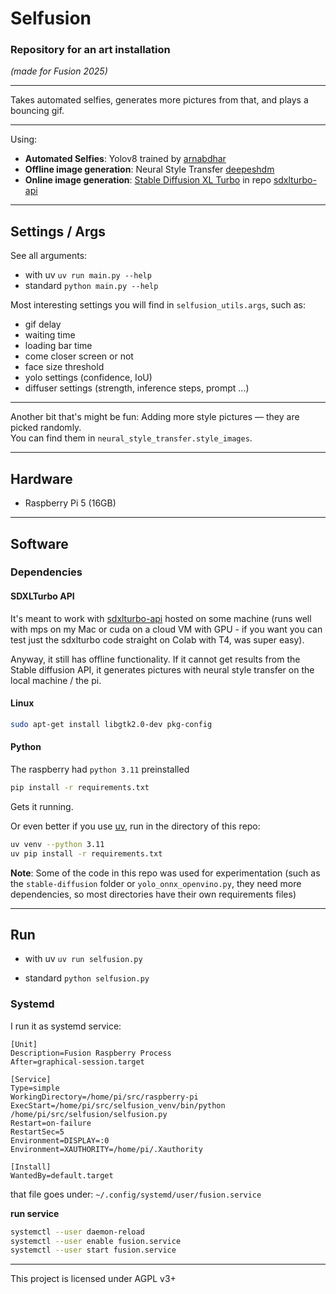 # Selfusion
### Repository for an art installation  
*(made for Fusion 2025)*

---

Takes automated selfies, generates more pictures from that, and plays a bouncing gif.

---

Using:
- **Automated Selfies**: Yolov8 trained by [arnabdhar](https://huggingface.co/arnabdhar/YOLOv8-Face-Detection)
- **Offline image generation**: Neural Style Transfer [deepeshdm](https://github.com/deepeshdm/PixelMix/tree/main)
- **Online image generation**: [Stable Diffusion XL Turbo](https://huggingface.co/stabilityai/sdxl-turbo) in repo [sdxlturbo-api](https://github.com/causeri3/sdxlturbo-api)

---
## Settings / Args
See all arguments:
* with uv `uv run main.py --help`
* standard `python main.py --help`

Most interesting settings you will find in `selfusion_utils.args`, such as:  
- gif delay  
- waiting time  
- loading bar time  
- come closer screen or not
- face size threshold
- yolo settings (confidence, IoU)
- diffuser settings (strength, inference steps, prompt ...)


---
Another bit that's might be fun: Adding more style pictures — they are picked randomly.  
You can find them in `neural_style_transfer.style_images`.

---
## Hardware
- Raspberry Pi 5 (16GB)

---
## Software
### Dependencies

#### SDXLTurbo API
It's meant to work with [sdxlturbo-api](https://github.com/causeri3/sdxlturbo-api) hosted on some machine (runs well with mps on my Mac or cuda on a cloud VM with GPU - if you want you can test just the sdxlturbo code straight on Colab with T4, was super easy).

Anyway, it still has offline functionality. If it cannot get results from the Stable diffusion API, it generates pictures with neural style transfer on the local machine / the pi.


#### Linux

```bash
sudo apt-get install libgtk2.0-dev pkg-config
```

#### Python
The raspberry had `python 3.11` preinstalled

```bash
pip install -r requirements.txt
```
Gets it running.

Or even better if you use [uv](https://docs.astral.sh/uv/getting-started/installation/#__tabbed_1_1), run in the directory of this repo:
```sh
uv venv --python 3.11
uv pip install -r requirements.txt
```
**Note**:
Some of the code in this repo was used for experimentation (such as the `stable-diffusion` folder or `yolo_onnx_openvino.py`, they need more dependencies, so most directories have their own requirements files)

---
## Run
* with uv
 `uv run selfusion.py`

* standard
 `python selfusion.py`

### Systemd

I run it as systemd service:
```
[Unit]
Description=Fusion Raspberry Process
After=graphical-session.target

[Service]
Type=simple
WorkingDirectory=/home/pi/src/raspberry-pi
ExecStart=/home/pi/src/selfusion_venv/bin/python /home/pi/src/selfusion/selfusion.py
Restart=on-failure
RestartSec=5
Environment=DISPLAY=:0
Environment=XAUTHORITY=/home/pi/.Xauthority

[Install]
WantedBy=default.target
```
that file goes under:
`~/.config/systemd/user/fusion.service`

**run service**
```bash
systemctl --user daemon-reload
systemctl --user enable fusion.service
systemctl --user start fusion.service
```



---
This project is licensed under AGPL v3+